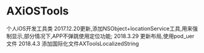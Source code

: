 # AXiOSTools
个人iOS开发工具类
2017.12.20更新,添加NSObject+locationService工具,用来强制显示,部分情况下,APP不弹跳使用定位功能;
2018.3.29 更新布局,使用pod_uer文件
2018.4.3 添加国际化文件AXToolsLocalizedString
